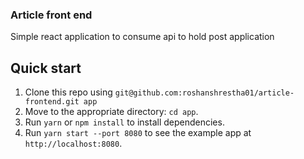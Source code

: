 ### Article front end
Simple react application to consume api to hold post application

## Quick start

1. Clone this repo using `git@github.com:roshanshrestha01/article-frontend.git app`
2. Move to the appropriate directory: `cd app`.<br />
3. Run `yarn` or `npm install` to install dependencies.<br />
4. Run `yarn start --port 8080` to see the example app at `http://localhost:8080`.

